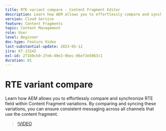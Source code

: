 ```yaml
---
title: RTE variant compare - Content Fragment Editor
description: Learn how AEM allows you to effortlessly compare and synchronize RTE field within Content Fragment variations. By comparing and syncing these variations, you can ensure consistent messaging across all channels that use the content fragment.
version: Cloud Service
feature: Content Fragments
topic: Content Management
role: User
level: Beginner
doc-type: Feature Video
last-substantial-update: 2023-05-12
jira: KT-13242
exl-id: 271b0cb9-2fe6-40e3-9bec-06ef3e5863c1
duration: 81
---
```

# RTE variant compare

Learn how AEM allows you to effortlessly compare and synchronize RTE field within Content Fragment variations. By comparing and syncing these variations, you can ensure consistent messaging across all channels that use the content fragment.

>[!VIDEO](https://video.tv.adobe.com/v/3419314/?learn=on)

